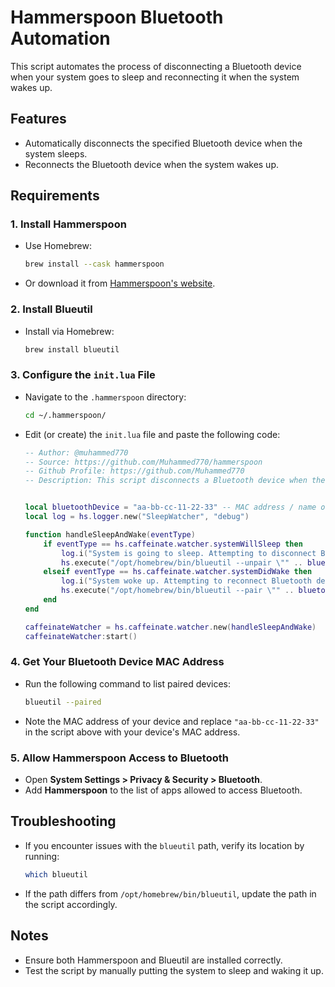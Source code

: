 # Hammerspoon Bluetooth Automation

This script automates the process of disconnecting a Bluetooth device when your system goes to sleep and reconnecting it when the system wakes up.

## Features
- Automatically disconnects the specified Bluetooth device when the system sleeps.
- Reconnects the Bluetooth device when the system wakes up.

## Requirements

### 1. Install Hammerspoon
- Use Homebrew: 
  ```sh
  brew install --cask hammerspoon
  ```
- Or download it from [Hammerspoon's website](https://www.hammerspoon.org/).

### 2. Install Blueutil
- Install via Homebrew:
  ```sh
  brew install blueutil
  ```

### 3. Configure the `init.lua` File
- Navigate to the `.hammerspoon` directory:
  ```sh
  cd ~/.hammerspoon/
  ```
- Edit (or create) the `init.lua` file and paste the following code:

  ```lua
  -- Author: @muhammed770
  -- Source: https://github.com/Muhammed770/hammerspoon
  -- Github Profile: https://github.com/Muhammed770
  -- Description: This script disconnects a Bluetooth device when the system goes to sleep and reconnects it when the system wakes up.


  local bluetoothDevice = "aa-bb-cc-11-22-33" -- MAC address / name of the Bluetooth device to connect/disconnect
  local log = hs.logger.new("SleepWatcher", "debug") 

  function handleSleepAndWake(eventType)
      if eventType == hs.caffeinate.watcher.systemWillSleep then
          log.i("System is going to sleep. Attempting to disconnect Bluetooth device.")
          hs.execute("/opt/homebrew/bin/blueutil --unpair \"" .. bluetoothDevice .. "\"", false)
      elseif eventType == hs.caffeinate.watcher.systemDidWake then
          log.i("System woke up. Attempting to reconnect Bluetooth device.")
          hs.execute("/opt/homebrew/bin/blueutil --pair \"" .. bluetoothDevice .. "\"", false)
      end
  end

  caffeinateWatcher = hs.caffeinate.watcher.new(handleSleepAndWake)
  caffeinateWatcher:start()

  ```

### 4. Get Your Bluetooth Device MAC Address
- Run the following command to list paired devices:
  ```sh
  blueutil --paired
  ```
- Note the MAC address of your device and replace `"aa-bb-cc-11-22-33"` in the script above with your device's MAC address.

### 5. Allow Hammerspoon Access to Bluetooth
- Open **System Settings > Privacy & Security > Bluetooth**.
- Add **Hammerspoon** to the list of apps allowed to access Bluetooth.

## Troubleshooting
- If you encounter issues with the `blueutil` path, verify its location by running:
  ```sh
  which blueutil
  ```
- If the path differs from `/opt/homebrew/bin/blueutil`, update the path in the script accordingly.

## Notes
- Ensure both Hammerspoon and Blueutil are installed correctly.
- Test the script by manually putting the system to sleep and waking it up.
